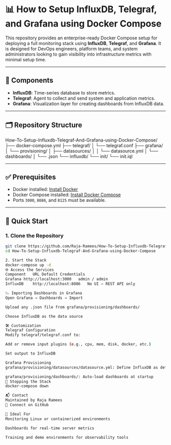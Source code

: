 # 📊 How to Setup InfluxDB, Telegraf, and Grafana using Docker Compose

This repository provides an enterprise-ready Docker Compose setup for deploying a full monitoring stack using **InfluxDB**, **Telegraf**, and **Grafana**. It is designed for DevOps engineers, platform teams, and system administrators looking to gain visibility into infrastructure metrics with minimal setup time.

---

## 🔧 Components

- **InfluxDB**: Time-series database to store metrics.
- **Telegraf**: Agent to collect and send system and application metrics.
- **Grafana**: Visualization layer for creating dashboards from InfluxDB data.

---

## 🗂 Repository Structure

How-To-Setup-Influxdb-Telegraf-And-Grafana-using-Docker-Compose/
├── docker-compose.yml
├── telegraf/
│ └── telegraf.conf
├── grafana/
│ └── provisioning/
│ ├── datasources/
│ │ └── datasource.yml
│ └── dashboards/
│ └── <predefined-dashboard>.json
└── influxdb/
└── init/
└── init.iql


---

## ✅ Prerequisites

- Docker installed: [Install Docker](https://docs.docker.com/get-docker/)
- Docker Compose installed: [Install Docker Compose](https://docs.docker.com/compose/install/)
- Ports `3000`, `8086`, and `8125` must be available.

---

## 🚀 Quick Start

### 1. Clone the Repository

```bash
git clone https://github.com/Raja-Ramees/How-To-Setup-Influxdb-Telegraf-And-Grafana-using-Docker-Compose.git
cd How-To-Setup-Influxdb-Telegraf-And-Grafana-using-Docker-Compose

2. Start the Stack
docker-compose up -d
🌐 Access the Services
Component	URL	Default Credentials
Grafana	http://localhost:3000	admin / admin
InfluxDB	http://localhost:8086	No UI – REST API only

📉 Importing Dashboards in Grafana
Open Grafana → Dashboards → Import

Upload any .json file from grafana/provisioning/dashboards/

Choose InfluxDB as the data source

🛠 Customization
Telegraf Configuration
Modify telegraf/telegraf.conf to:

Add or remove input plugins (e.g., cpu, mem, disk, docker, etc.)

Set output to InfluxDB

Grafana Provisioning
grafana/provisioning/datasources/datasource.yml: Define InfluxDB as default data source

grafana/provisioning/dashboards/: Auto-load dashboards at startup
🧹 Stopping the Stack
docker-compose down

📬 Contact
Maintained by Raja Ramees
📧 Connect on GitHub

🏢 Ideal For
Monitoring Linux or containerized environments

Dashboards for real-time server metrics

Training and demo environments for observability tools
